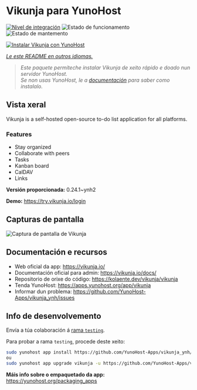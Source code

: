 <!--
NOTA: Este README foi creado automáticamente por <https://github.com/YunoHost/apps/tree/master/tools/readme_generator>
NON debe editarse manualmente.
-->

# Vikunja para YunoHost

[![Nivel de integración](https://dash.yunohost.org/integration/vikunja.svg)](https://ci-apps.yunohost.org/ci/apps/vikunja/) ![Estado de funcionamento](https://ci-apps.yunohost.org/ci/badges/vikunja.status.svg) ![Estado de mantemento](https://ci-apps.yunohost.org/ci/badges/vikunja.maintain.svg)

[![Instalar Vikunja con YunoHost](https://install-app.yunohost.org/install-with-yunohost.svg)](https://install-app.yunohost.org/?app=vikunja)

*[Le este README en outros idiomas.](./ALL_README.md)*

> *Este paquete permíteche instalar Vikunja de xeito rápido e doado nun servidor YunoHost.*  
> *Se non usas YunoHost, le a [documentación](https://yunohost.org/install) para saber como instalalo.*

## Vista xeral

Vikunja is a self-hosted open-source to-do list application for all platforms.

### Features

- Stay organized 
- Collaborate with peers
- Tasks  
- Kanban board
- CalDAV
- Links  

**Versión proporcionada:** 0.24.1~ynh2

**Demo:** <https://try.vikunja.io/login>

## Capturas de pantalla

![Captura de pantalla de Vikunja](./doc/screenshots/kanban.png)

## Documentación e recursos

- Web oficial da app: <https://vikunja.io/>
- Documentación oficial para admin: <https://vikunja.io/docs/>
- Repositorio de orixe do código: <https://kolaente.dev/vikunja/vikunja>
- Tenda YunoHost: <https://apps.yunohost.org/app/vikunja>
- Informar dun problema: <https://github.com/YunoHost-Apps/vikunja_ynh/issues>

## Info de desenvolvemento

Envía a túa colaboración á [rama `testing`](https://github.com/YunoHost-Apps/vikunja_ynh/tree/testing).

Para probar a rama `testing`, procede deste xeito:

```bash
sudo yunohost app install https://github.com/YunoHost-Apps/vikunja_ynh/tree/testing --debug
ou
sudo yunohost app upgrade vikunja -u https://github.com/YunoHost-Apps/vikunja_ynh/tree/testing --debug
```

**Máis info sobre o empaquetado da app:** <https://yunohost.org/packaging_apps>
